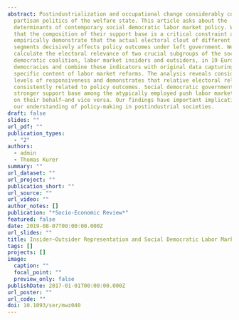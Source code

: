 ```yaml
---
abstract: Postindustrialization and occupational change considerably complicate
  partisan politics of the welfare state. This article asks about the
  determinants of contemporary social democratic labor market policy. We argue
  that the composition of their support base is a critical constraint and
  empirically demonstrate that the actual electoral clout of different voter
  segments decisively affects policy outcomes under left government. We
  calculate the electoral relevance of two crucial subgroups of the social
  democratic coalition, labor market insiders and outsiders, in 19 European
  democracies and combine these indicators with original data capturing the
  specific content of labor market reforms. The analysis reveals considerable
  levels of responsiveness and demonstrates that relative electoral relevance is
  consistently related to policy outcomes. Social democratic governments with a
  stronger support base among the atypically employed push labor market reforms
  on their behalf—and vice versa. Our findings have important implications for
  our understanding of policy-making in postindustrial societies.
draft: false
slides: ""
url_pdf: ""
publication_types:
  - "2"
authors:
  - admin
  - Thomas Kurer
summary: ""
url_dataset: ""
url_project: ""
publication_short: ""
url_source: ""
url_video: ""
author_notes: []
publication: "*Socio-Economic Review*"
featured: false
date: 2019-08-07T00:00:00.000Z
url_slides: ""
title: Insider–Outsider Representation and Social Democratic Labor Market Policy
tags: []
projects: []
image:
  caption: ""
  focal_point: ""
  preview_only: false
publishDate: 2017-01-01T00:00:00.000Z
url_poster: ""
url_code: ""
doi: 10.1093/ser/mwz040
---
```

